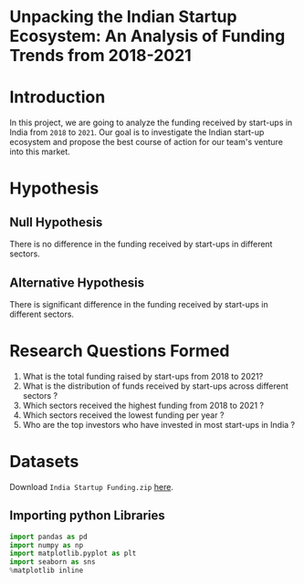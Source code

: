 # Unpacking the Indian Startup Ecosystem: An Analysis of Funding Trends from 2018-2021
# Introduction
In this project, we are going to analyze the funding received by start-ups in India from `2018` to `2021`. Our goal is to investigate the Indian start-up ecosystem and propose the best course of action for our team's venture into this market.
# Hypothesis
## Null Hypothesis
There is no difference in the funding received by start-ups in different sectors.

## Alternative Hypothesis
There is significant difference in the funding received by start-ups in different sectors.

# Research Questions Formed
1. What is the total funding raised by start-ups from 2018 to 2021?
1. What is the distribution of funds received by start-ups across different sectors ?
1. Which sectors received the highest funding from 2018 to 2021 ?
1. Which sectors received the lowest funding per year ?
1. Who are the top investors who have invested in most start-ups in India ?

# Datasets
Download `India Startup Funding.zip` [here](https://github.com/CalyGit/India-Startups-Funding/raw/main/Datasets/India%20Startup%20Funding.zip).
## Importing python Libraries
```python
import pandas as pd
import numpy as np
import matplotlib.pyplot as plt
import seaborn as sns
%matplotlib inline
```
